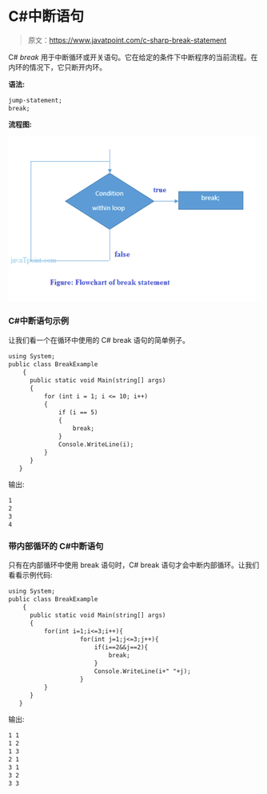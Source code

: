 # C#中断语句

> 原文：<https://www.javatpoint.com/c-sharp-break-statement>

C# *break* 用于中断循环或开关语句。它在给定的条件下中断程序的当前流程。在内环的情况下，它只断开内环。

**语法:**

```
jump-statement;  
break; 

```

**流程图:**

![C# break statement flowchart](img/97717d9bb913ad49c95fc3eb53d846de.png)

### C#中断语句示例

让我们看一个在循环中使用的 C# break 语句的简单例子。

```
using System;
public class BreakExample
    {
      public static void Main(string[] args)
      {
          for (int i = 1; i <= 10; i++)
          {
              if (i == 5)
              {
                  break;
              }
              Console.WriteLine(i);
          }
      }
   }

```

输出:

```
1
2
3
4

```

### 带内部循环的 C#中断语句

只有在内部循环中使用 break 语句时，C# break 语句才会中断内部循环。让我们看看示例代码:

```
using System;
public class BreakExample
    {
      public static void Main(string[] args)
      {
          for(int i=1;i<=3;i++){    
                    for(int j=1;j<=3;j++){    
                        if(i==2&&j==2){    
                            break;    
                        }    
                        Console.WriteLine(i+" "+j);    
                    }    
          }    
      }
   }

```

输出:

```
1 1
1 2
1 3
2 1
3 1
3 2
3 3

```